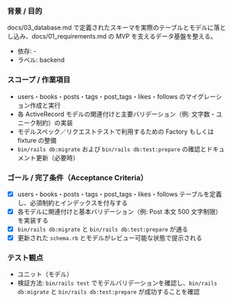 ### 背景 / 目的
docs/03_database.md で定義されたスキーマを実際のテーブルとモデルに落とし込み、docs/01_requirements.md の MVP を支えるデータ基盤を整える。

- 依存: -
- ラベル: backend

### スコープ / 作業項目
- users・books・posts・tags・post_tags・likes・follows のマイグレーション作成と実行
- 各 ActiveRecord モデルの関連付けと主要バリデーション（例: 文字数・ユニーク制約）の実装
- モデルスペック／リクエストテストで利用するための Factory もしくは fixture の整備
- `bin/rails db:migrate` および `bin/rails db:test:prepare` の確認とドキュメント更新（必要時）

### ゴール / 完了条件（Acceptance Criteria）
- [x] users・books・posts・tags・post_tags・likes・follows テーブルを定義し、必須制約とインデックスを付与する
- [x] 各モデルに関連付けと基本バリデーション（例: Post 本文 500 文字制限）を実装する
- [x] `bin/rails db:migrate` と `bin/rails db:test:prepare` が通る
- [x] 更新された `schema.rb` とモデルがレビュー可能な状態で提示される

### テスト観点
- ユニット（モデル）
- 検証方法: `bin/rails test` でモデルバリデーションを確認し、`bin/rails db:migrate` と `bin/rails db:test:prepare` が成功することを確認
